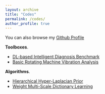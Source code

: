 ```yaml
---
layout: archive
title: "Codes"
permalink: /codes/
author_profile: true
---
```


You can also browse my [Github Profile](https://github.com/ZhaoZhibin)


<b>Toolboxes</b>.
* [DL-based Intelligent Diagnosis Benchmark](https://github.com/ZhaoZhibin/DL-based-Intelligent-Diagnosis-Benchmark)
* [Basic Rotating Machine Vibration Analysis](https://github.com/ZhaoZhibin/Basic-Rotating-Machine-Vibration-Analysis)


<b>Algorithms</b>.

* [Hierarchical Hyper-Laplacian Prior](https://github.com/ZhaoZhibin/HHLP-for-weak-fault-feature-enhancement)
* [Weight Multi-Scale Dictionary Learning](https://github.com/ZhaoZhibin/Weighted_Multi-Scale_Dictionary_Learning)


